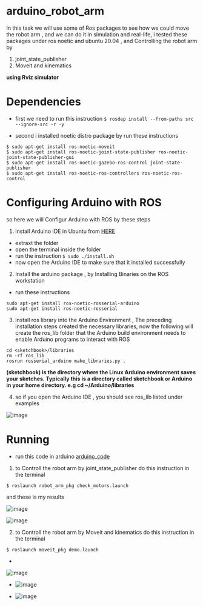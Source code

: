 # arduino_robot_arm
In this task we will use some of Ros packages to see how we could move the robot arm , and we can do it in simulation and real-life, i tested these packages under ros noetic and ubuntu 20.04 , and Controlling the robot arm by 
1.  joint_state_publisher
2.  Moveit and kinematics

**using Rviz simulator**

# Dependencies
* first we need to run this instruction 
`$ rosdep install --from-paths src --ignore-src -r -y` 

* second i installed noetic distro package by run these instructions 
```
$ sudo apt-get install ros-noetic-moveit
$ sudo apt-get install ros-noetic-joint-state-publisher ros-noetic-joint-state-publisher-gui
$ sudo apt-get install ros-noetic-gazebo-ros-control joint-state-publisher
$ sudo apt-get install ros-noetic-ros-controllers ros-noetic-ros-control
```

# Configuring Arduino with ROS
so here we will Configur Arduino with ROS by these steps
1. install Arduino IDE in Ubuntu from [HERE](https://www.arduino.cc/en/software)
* extraxt the folder
* open the terminal inside the folder
* run the instruction `$ sudo ./install.sh ` 
* now open the Arduino IDE to make sure that it installed successfully
2. Install the arduino package , by Installing Binaries on the ROS workstation
* run these instructions
```
sudo apt-get install ros-noetic-rosserial-arduino
sudo apt-get install ros-noetic-rosserial
```
3. install ros library into the Arduino Environment , The preceding installation steps created the necessary libraries, now the following will create the ros_lib folder that the Arduino build environment needs to enable Arduino programs to interact with ROS
```
cd <sketchbook>/libraries
rm -rf ros_lib
rosrun rosserial_arduino make_libraries.py .

```
**(sketchbook) is the directory where the Linux Arduino environment saves your sketches. Typically this is a directory called sketchbook or Arduino in your home directory. e.g cd ~/Arduino/libraries**

4. so if you open the Arduino IDE , you should see ros_lib listed under examples

![image](https://user-images.githubusercontent.com/97844314/181125928-cd3a934d-3f97-4c4f-b71c-3e0718c127af.png)
 
# Running
* run this code in arduino [arduino_code](https://github.com/smart-methods/arduino_robot_arm/blob/main/arduino_code/arduino_code.ino)
1.  to Controll the robot arm by joint_state_publisher do this instruction in the terminal 


`$ roslaunch robot_arm_pkg check_motors.launch`


and these is my results 


![image](https://user-images.githubusercontent.com/97844314/181157749-cc73eeab-82dd-462a-918f-ca419f677052.jpeg)





![image](https://user-images.githubusercontent.com/97844314/181157174-95ebd50c-6354-4c06-ae35-ee48d5516eed.jpeg)




2. to Controll the robot arm by Moveit and kinematics do this instruction in the terminal 


`$ roslaunch moveit_pkg demo.launch`




* 


![image](https://user-images.githubusercontent.com/97844314/181158791-a7c8312f-d269-4872-a22d-0f03d6939949.jpeg)





* ![image](https://user-images.githubusercontent.com/97844314/181158932-08f7ba6f-51bd-4ac1-ae3b-f62e8fc7c7a1.jpeg)




* ![image](https://user-images.githubusercontent.com/97844314/181159086-c8b1ca7a-d877-4311-bc19-aebf7771425d.jpeg)


